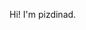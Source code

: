 Hi! I'm pizdinad.

<!---
pizdinad/pizdinad is a ✨ special ✨ repository because its `README.md` (this file) appears on your GitHub profile.
You can click the Preview link to take a look at your changes.
--->
